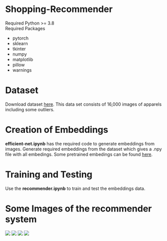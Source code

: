 # Shopping-Recommender

Required Python >= 3.8 </br>
Required Packages
  * pytorch </br>
  * sklearn </br>
  * tkinter </br>
  * numpy </br>
  * matplotlib </br>
  * pillow </br>
  * warnings
  
# Dataset
Download dataset <a href="https://drive.google.com/file/d/1YGxtoxXviIyL2iHxRyhlxS4y0EXWAULF/view?usp=sharing">here</a>. This data set consists of 16,000 images of apparels including some outliers.
  
# Creation of Embeddings
<b>efficient-net.ipynb</b> has the required code to generate embeddings from images. Generate required embeddings from the dataset which gives a .npy file with all embedings. Some pretrained embedings can be found <a href="">here</a>.

# Training and Testing
Use the <b>recommender.ipynb</b> to train and test the embeddings data.

# Some Images of the recommender system
<img src="https://drive.google.com/uc?export=view&id=1mHx80bbT2U1uSmstTJ8cZ8UYSsUoOao6">
<img src="https://drive.google.com/uc?export=view&id=1VWR0SF_H-bLrpUKfQslBpsBuoSLmoUv_">
<img src="https://drive.google.com/uc?export=view&id=1Gvf6GyvT_wMBP68zds8VFW5a3joS14o7">
<img src="https://drive.google.com/uc?export=view&id=1S2dcEMpjDCx7dIxDxaTM6N1e6Z6Y0vJT">
